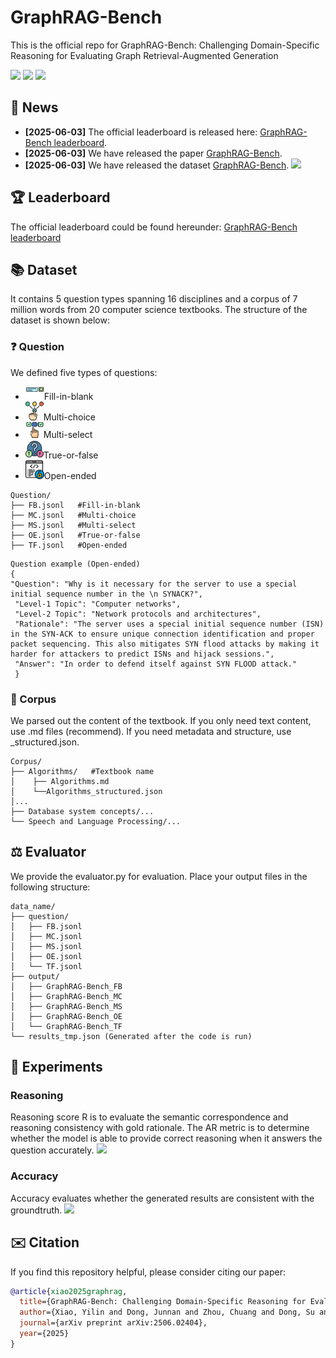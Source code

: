 # GraphRAG-Bench
This is the official repo for GraphRAG-Bench: Challenging Domain-Specific Reasoning for Evaluating Graph Retrieval-Augmented Generation

<div align="left">
   <p>
   <a href='https://deep-polyu.github.io/RAG/'><img src='https://img.shields.io/badge/Project-Page-Green'></a>
   <a href='https://arxiv.org/abs/2506.02404'><img src='https://img.shields.io/badge/arXiv-2506.02404-b31b1b'></a>
   <a href='https://huggingface.co/datasets/jeremycp3/GraphRAG-Bench'><img src='https://img.shields.io/badge/Huggingface-GraphRAGBench-blue.svg'></a>
  </p>
</div>

## 🎉 News
- **[2025-06-03]** The official leaderboard is released here: [GraphRAG-Bench leaderboard](https://deep-polyu.github.io/RAG/).
- **[2025-06-03]** We have released the paper [GraphRAG-Bench](https://arxiv.org/abs/2506.02404).
- **[2025-06-03]** We have released the dataset [GraphRAG-Bench](https://huggingface.co/datasets/jeremycp3/GraphRAG-Bench).
![](doc/fig1.jpg)

## 🏆 Leaderboard
The official leaderboard could be found hereunder:
[GraphRAG-Bench leaderboard](https://deep-polyu.github.io/RAG/)

## 📚 Dataset
It contains 5 question types spanning 16 disciplines and a corpus of 7 million words from 20 computer science textbooks. The structure of the dataset is shown below:

### ❓ Question
We defined five types of questions:
- ![img.png](doc/Fill-in-blank.png)Fill-in-blank
- ![img.png](doc/Multi-choice.png)Multi-choice
- ![img.png](doc/Multi-select.png)Multi-select
- ![img.png](doc/True-or-false.png)True-or-false
- ![img.png](doc/Open-ended.png)Open-ended
```
Question/
├── FB.jsonl   #Fill-in-blank
├── MC.jsonl   #Multi-choice
├── MS.jsonl   #Multi-select
├── OE.jsonl   #True-or-false
├── TF.jsonl   #Open-ended
```

```
Question example (Open-ended)
{
"Question": "Why is it necessary for the server to use a special initial sequence number in the \n SYNACK?",
 "Level-1 Topic": "Computer networks", 
 "Level-2 Topic": "Network protocols and architectures", 
 "Rationale": "The server uses a special initial sequence number (ISN) in the SYN-ACK to ensure unique connection identification and proper packet sequencing. This also mitigates SYN flood attacks by making it harder for attackers to predict ISNs and hijack sessions.", 
 "Answer": "In order to defend itself against SYN FLOOD attack."
 }

```
### 📄 Corpus
We parsed out the content of the textbook. If you only need text content, use .md files (recommend). If you need metadata and structure, use _structured.json.

```
Corpus/
├── Algorithms/   #Textbook name
│    ├── Algorithms.md
│    └──Algorithms_structured.json
│...
├── Database system concepts/...
└── Speech and Language Processing/...

```

## ⚖️ Evaluator
We provide the evaluator.py for evaluation. Place your output files in the following structure:
```
data_name/
├── question/
│   ├── FB.jsonl
│   ├── MC.jsonl
│   ├── MS.jsonl
│   ├── OE.jsonl
│   └── TF.jsonl
├── output/
│   ├── GraphRAG-Bench_FB
│   ├── GraphRAG-Bench_MC
│   ├── GraphRAG-Bench_MS
│   ├── GraphRAG-Bench_OE
│   └── GraphRAG-Bench_TF
└── results_tmp.json (Generated after the code is run)
```

## 🧪 Experiments
### Reasoning
Reasoning score R is to evaluate the semantic correspondence and reasoning consistency with gold rationale. The AR metric is to determine whether the model is able to provide correct reasoning when it answers the question accurately.
![](doc/reasoning.jpg)
### Accuracy
Accuracy evaluates whether the generated results are consistent with the groundtruth.
![](doc/accuracy.jpg)
## ✉️ Citation

If you find this repository helpful, please consider citing our paper:

```bibtex
@article{xiao2025graphrag,
  title={GraphRAG-Bench: Challenging Domain-Specific Reasoning for Evaluating Graph Retrieval-Augmented Generation},
  author={Xiao, Yilin and Dong, Junnan and Zhou, Chuang and Dong, Su and Zhang, Qianwen and Yin, Di and Sun, Xing and Huang, Xiao},
  journal={arXiv preprint arXiv:2506.02404},
  year={2025}
}
```

